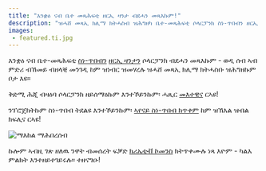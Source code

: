 ```yaml
---
title: "እንቋዕ ናብ ቤተ መጻሕፍቲ ዘርኢ ዛንታ ብደሓን መጻእኩም!"
description: "ዝሓሸ መጻኢ ክሊማ ክትሓስብ ዝሕግዘካ ቤተ-መጻሕፍቲ ሶላርፓንክ ስነ-ጥበብን ዘርኢ ዛንታን!"
images:
 - featured.ti.jpg
---
```


እንቋዕ ናብ ቤተ-መጻሕፍቲ [ስነ-ጥበብን](/ti/art) [ዘርኢ ዛንታን](/seeds/) ሶላርፓንክ ብደሓን መጻእኩም - ወዲ ሰብ ኣብ ምድሪ ብኸመይ ብዘላቒ መንገዲ ከም ዝነብር ዝመሃረሉ ዝሓሸ መጻኢ ክሊማ ክትሓስቡ ዝሕግዘኩም ቦታ እዩ።

ቅድሚ ሕጂ ብዛዕባ ሶላርፓንክ ዘይሰማዕኩም እንተኾይንኩም፡ ሓጺር [መእተዊና](/essays/what-is-solarpunk) ርኣዩ!

ንፕሮጀክትኩም ስነ-ጥበብ ትደልዩ እንተኾይንኩም፡ [ኣየናይ ስነ-ጥበብ ክጥቀም](/pages/which-art-can-i-use/) ከም ዝኽእል ዝብል ክፍሊና ርኣዩ!

![ማእከል ማሕበረሰብ](cover.jpg "[ማእከል ማሕበረሰብ](/ti/art/the-lemonaut-community-center/) CC BY-SA 4.0 [እቲ ሊሞናውት](/authors/thelemonaut)")

ኩሎም ኣብዚ ገጽ ዘለዉ ንዋት ብመሰረት ፍቓድ [ክሪኤቲቭ ኮመንስ](https://creativecommons.org/share-your-work/cclicenses/) ክትጥቀሙሉ ነጻ እዮም - ካልእ ምልክት እንተዘይተገይሩሉ። ተዘናግዑ!
